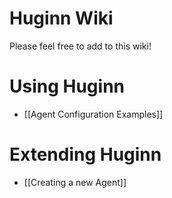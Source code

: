 # Huginn Wiki

Please feel free to add to this wiki!

# Using Huginn

* [[Agent Configuration Examples]]

# Extending Huginn

* [[Creating a new Agent]]

